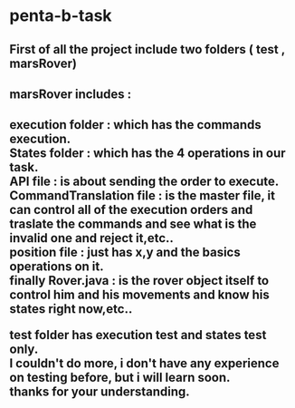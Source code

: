# penta-b-task
## First of all the project include two folders ( test , marsRover)
<h2> marsRover includes : <h2/> 
execution folder : which has the commands execution.  <br />
States folder : which has the 4 operations in our task. <br />
API file : is about sending the order to execute. <br />
CommandTranslation file : is the master file, it can control all of the execution orders and traslate the commands and see what is the invalid one and reject it,etc.. <br />
position file : just has x,y and the basics operations on it. <br />
finally Rover.java : is the rover object itself to control him and his movements and know his states right now,etc.. <br />



test folder has execution test and states test only. <br />
I couldn't do more, i don't have any experience on testing before, but i will learn soon. <br />
thanks for your understanding. <br />
